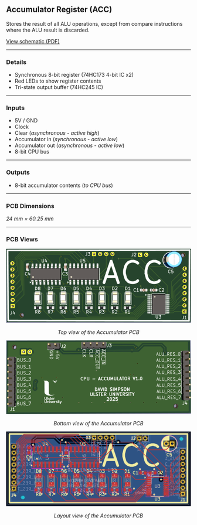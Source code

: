 ## Accumulator Register (ACC)

Stores the result of all ALU operations, except from compare instructions where the ALU result is discarded.

[View schematic (PDF)](ACC_schematic.pdf)

---

### Details

- Synchronous 8-bit register (74HC173 4-bit IC x2)
- Red LEDs to show register contents
- Tri-state output buffer (74HC245 IC)

---

### Inputs

- 5V / GND
- Clock
- Clear (*asynchronous - active high*)
- Accumulator in (*synchronous - active low*)
- Accumulator out (*asynchronous - active low*)
- 8-bit CPU bus

---

### Outputs

- 8-bit accumulator contents (*to CPU bus*)

---

### PCB Dimensions

*24 mm × 60.25 mm*

---

### PCB Views

<p align="center">
  <img src="../../images/acc_pcb_top.PNG" alt="accumulator pcb top" width="600"/>
</p>
<p align="center"><em>Top view of the Accumulator PCB</em></p>

<p align="center">
  <img src="../../images/acc_pcb_bottom.PNG" alt="accumulator pcb bottom" width="600"/>
</p>
<p align="center"><em>Bottom view of the Accumulator PCB</em></p>

<p align="center">
  <img src="../../images/acc_pcb_design.PNG" alt="accumulator pcb design" width="600"/>
</p>
<p align="center"><em>Layout view of the Accumulator PCB</em></p>
